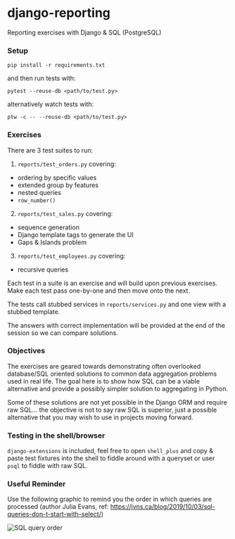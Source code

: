 # django-reporting
Reporting exercises with Django &amp; SQL (PostgreSQL)


### Setup

```
pip install -r requirements.txt
```

and then run tests with:

```
pytest --reuse-db <path/to/test.py>
```

alternatively watch tests with:

```
ptw -c -- --reuse-db <path/to/test.py>
```


### Exercises

There are 3 test suites to run:

 1. `reports/test_orders.py` covering:
   - ordering by specific values
   - extended group by features
   - nested queries
   - `row_number()`
 2. `reports/test_sales.py` covering:
   - sequence generation
   - Django template tags to generate the UI
   - Gaps & Islands problem
 3. `reports/test_employees.py` covering:
   - recursive queries

Each test in a suite is an exercise and will build upon previous exercises.
Make each test pass one-by-one and then move onto the next.

The tests call stubbed services in `reports/services.py` and one view with a stubbed template.

The answers with correct implementation will be provided at the end of the session so we can compare solutions.


### Objectives

The exercises are geared towards demonstrating often overlooked database/SQL oriented solutions to common data
aggregation problems used in real life. The goal here is to show how SQL can be a viable alternative and provide a
possibly simpler solution to aggregating in Python.

Some of these solutions are not yet possible in the Django ORM and require raw SQL... the objective is not to say raw
SQL is superior, just a possible alternative that you may wish to use in projects moving forward.


### Testing in the shell/browser

`django-extensions` is included, feel free to open `shell_plus` and copy & paste test fixtures into the shell to fiddle
around with a queryset or user `psql` to fiddle with raw SQL.


### Useful Reminder

Use the following graphic to remind you the order in which queries are processed (author Julia Evans, ref:
https://jvns.ca/blog/2019/10/03/sql-queries-don-t-start-with-select/)

![SQL query order](https://jvns.ca/images/sql-queries.jpeg "SQL query order")
